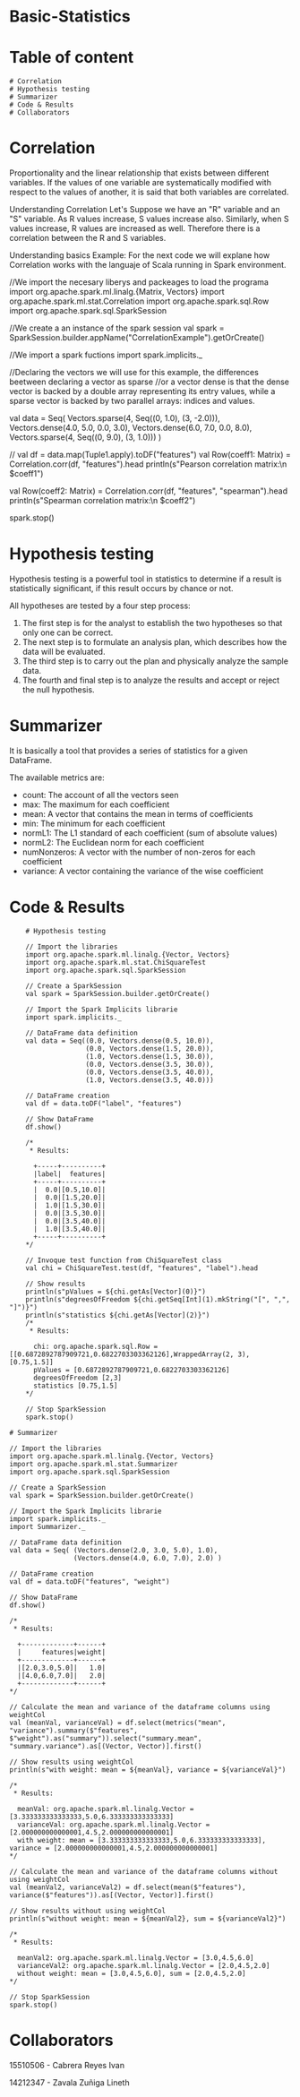 # Basic-Statistics

# Table of content 

    # Correlation
    # Hypothesis testing
    # Summarizer
    # Code & Results
    # Collaborators

# Correlation
Proportionality and the linear relationship that exists between different variables. If the values of one variable are systematically modified with respect to the values of another, it is said that both variables are correlated.

Understanding Correlation
Let's Suppose we have an "R" variable and an "S" variable. As R values increase, S values increase also. Similarly, when S values increase, R values are increased as well. Therefore there is a correlation between the R and S variables.

Understanding basics Example:
 For the next code we will explane how Correlation works with the languaje of Scala running in Spark environment.
 
//We import the necesary liberys and packeages to load the programa
import org.apache.spark.ml.linalg.{Matrix, Vectors}
import org.apache.spark.ml.stat.Correlation
import org.apache.spark.sql.Row
import org.apache.spark.sql.SparkSession

//We create a an instance of the spark session
val spark = SparkSession.builder.appName("CorrelationExample").getOrCreate()

//We import a spark fuctions
import spark.implicits._

//Declaring the vectors we will use for this example, the differences beetween declaring a vector as sparse
//or a vector dense is that the dense vector is backed by a double array representing its entry values, while a sparse vector is backed by two parallel arrays: indices and values.

val data = Seq( Vectors.sparse(4, Seq((0, 1.0), (3, -2.0))),
                 Vectors.dense(4.0, 5.0, 0.0, 3.0),
                 Vectors.dense(6.0, 7.0, 0.0, 8.0),
                 Vectors.sparse(4, Seq((0, 9.0), (3, 1.0))) )

//
val df = data.map(Tuple1.apply).toDF("features")
val Row(coeff1: Matrix) = Correlation.corr(df, "features").head
println(s"Pearson correlation matrix:\n $coeff1")

val Row(coeff2: Matrix) = Correlation.corr(df, "features", "spearman").head
println(s"Spearman correlation matrix:\n $coeff2")

spark.stop()

# Hypothesis testing 
Hypothesis testing is a powerful tool in statistics to determine if a result is statistically significant, if this result occurs by chance or not.

All hypotheses are tested by a four step process:
1. The first step is for the analyst to establish the two hypotheses so that only one can be correct.
2. The next step is to formulate an analysis plan, which describes how the data will be evaluated.
3. The third step is to carry out the plan and physically analyze the sample data.
4. The fourth and final step is to analyze the results and accept or reject the null hypothesis.

# Summarizer
It is basically a tool that provides a series of statistics for a given DataFrame.

The available metrics are:
- count: The account of all the vectors seen
- max: The maximum for each coefficient
- mean: A vector that contains the mean in terms of coefficients
- min: The minimum for each coefficient
- normL1: The L1 standard of each coefficient (sum of absolute values)
- normL2: The Euclidean norm for each coefficient
- numNonzeros: A vector with the number of non-zeros for each coefficient
- variance: A vector containing the variance of the wise coefficient

# Code & Results 

        # Hypothesis testing
        
        // Import the libraries
        import org.apache.spark.ml.linalg.{Vector, Vectors}
        import org.apache.spark.ml.stat.ChiSquareTest
        import org.apache.spark.sql.SparkSession

        // Create a SparkSession
        val spark = SparkSession.builder.getOrCreate()

        // Import the Spark Implicits librarie
        import spark.implicits._

        // DataFrame data definition
        val data = Seq((0.0, Vectors.dense(0.5, 10.0)),
                       (0.0, Vectors.dense(1.5, 20.0)),
                       (1.0, Vectors.dense(1.5, 30.0)),
                       (0.0, Vectors.dense(3.5, 30.0)),
                       (0.0, Vectors.dense(3.5, 40.0)),
                       (1.0, Vectors.dense(3.5, 40.0)))

        // DataFrame creation
        val df = data.toDF("label", "features")

        // Show DataFrame
        df.show()

        /*
         * Results:

          +-----+----------+
          |label|  features|
          +-----+----------+
          |  0.0|[0.5,10.0]|
          |  0.0|[1.5,20.0]|
          |  1.0|[1.5,30.0]|
          |  0.0|[3.5,30.0]|
          |  0.0|[3.5,40.0]|
          |  1.0|[3.5,40.0]|
          +-----+----------+
        */

        // Invoque test function from ChiSquareTest class
        val chi = ChiSquareTest.test(df, "features", "label").head

        // Show results
        println(s"pValues = ${chi.getAs[Vector](0)}")
        println(s"degreesOfFreedom ${chi.getSeq[Int](1).mkString("[", ",", "]")}")
        println(s"statistics ${chi.getAs[Vector](2)}")
        /*
         * Results:

          chi: org.apache.spark.sql.Row = [[0.6872892787909721,0.6822703303362126],WrappedArray(2, 3),[0.75,1.5]]
          pValues = [0.6872892787909721,0.6822703303362126]
          degreesOfFreedom [2,3]
          statistics [0.75,1.5]
        */

        // Stop SparkSession
        spark.stop()

    # Summarizer
    
    // Import the libraries
    import org.apache.spark.ml.linalg.{Vector, Vectors}
    import org.apache.spark.ml.stat.Summarizer
    import org.apache.spark.sql.SparkSession

    // Create a SparkSession
    val spark = SparkSession.builder.getOrCreate()

    // Import the Spark Implicits librarie
    import spark.implicits._
    import Summarizer._

    // DataFrame data definition
    val data = Seq( (Vectors.dense(2.0, 3.0, 5.0), 1.0),
                    (Vectors.dense(4.0, 6.0, 7.0), 2.0) )

    // DataFrame creation
    val df = data.toDF("features", "weight")

    // Show DataFrame
    df.show()

    /*
     * Results:

      +-------------+------+
      |     features|weight|
      +-------------+------+
      |[2.0,3.0,5.0]|   1.0|
      |[4.0,6.0,7.0]|   2.0|
      +-------------+------+
    */

    // Calculate the mean and variance of the dataframe columns using weightCol
    val (meanVal, varianceVal) = df.select(metrics("mean", "variance").summary($"features", $"weight").as("summary")).select("summary.mean", "summary.variance").as[(Vector, Vector)].first()

    // Show results using weightCol
    println(s"with weight: mean = ${meanVal}, variance = ${varianceVal}")

    /*
     * Results:

      meanVal: org.apache.spark.ml.linalg.Vector = [3.333333333333333,5.0,6.333333333333333]
      varianceVal: org.apache.spark.ml.linalg.Vector = [2.000000000000001,4.5,2.000000000000001]
      with weight: mean = [3.333333333333333,5.0,6.333333333333333], variance = [2.000000000000001,4.5,2.000000000000001]
    */

    // Calculate the mean and variance of the dataframe columns without using weightCol
    val (meanVal2, varianceVal2) = df.select(mean($"features"), variance($"features")).as[(Vector, Vector)].first()

    // Show results without using weightCol
    println(s"without weight: mean = ${meanVal2}, sum = ${varianceVal2}")

    /*
     * Results:

      meanVal2: org.apache.spark.ml.linalg.Vector = [3.0,4.5,6.0]
      varianceVal2: org.apache.spark.ml.linalg.Vector = [2.0,4.5,2.0]
      without weight: mean = [3.0,4.5,6.0], sum = [2.0,4.5,2.0]
    */

    // Stop SparkSession
    spark.stop()

# Collaborators
15510506 - Cabrera Reyes Ivan

14212347 - Zavala Zuñiga Lineth


